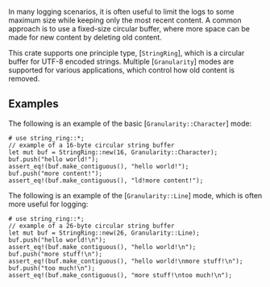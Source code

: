 In many logging scenarios, it is often useful to limit the logs to some maximum size while keeping only the most recent content.
A common approach is to use a fixed-size circular buffer, where more space can be made for new content by deleting old content.

This crate supports one principle type, [`StringRing`], which is a circular buffer for UTF-8 encoded strings.
Multiple [`Granularity`] modes are supported for various applications, which control how old content is removed.

## Examples

The following is an example of the basic [`Granularity::Character`] mode:

```
# use string_ring::*;
// example of a 16-byte circular string buffer
let mut buf = StringRing::new(16, Granularity::Character);
buf.push("hello world!");
assert_eq!(buf.make_contiguous(), "hello world!");
buf.push("more content!");
assert_eq!(buf.make_contiguous(), "ld!more content!");
```

The following is an example of the [`Granularity::Line`] mode, which is often more useful for logging:

```
# use string_ring::*;
// example of a 26-byte circular string buffer
let mut buf = StringRing::new(26, Granularity::Line);
buf.push("hello world!\n");
assert_eq!(buf.make_contiguous(), "hello world!\n");
buf.push("more stuff!\n");
assert_eq!(buf.make_contiguous(), "hello world!\nmore stuff!\n");
buf.push("too much!\n");
assert_eq!(buf.make_contiguous(), "more stuff!\ntoo much!\n");
```
